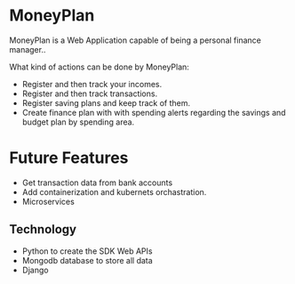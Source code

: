 # MoneyPlan

MoneyPlan is a Web Application capable of being a personal finance manager..

What kind of actions can be done by MoneyPlan:

* Register and then track your incomes.
* Register and then track transactions.
* Register saving plans and keep track of them.
* Create finance plan with with spending alerts regarding the savings and budget plan by spending area.

# Future Features

* Get transaction data from bank accounts
* Add containerization and kubernets orchastration.
* Microservices

## Technology

* Python to create the SDK Web APIs
* Mongodb database to store all data
* Django
